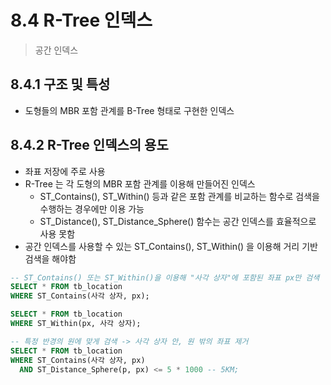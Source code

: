 # 8.4 R-Tree 인덱스

> 공간 인덱스

## 8.4.1 구조 및 특성

- 도형들의 MBR 포함 관계를 B-Tree 형태로 구현한 인덱스

## 8.4.2 R-Tree 인덱스의 용도

- 좌표 저장에 주로 사용
- R-Tree 는 각 도형의 MBR 포함 관계를 이용해 만들어진 인덱스
  - ST_Contains(), ST_Within() 등과 같은 포함 관계를 비교하는 함수로 검색을 수행하는 경우에만 이용 가능
  - ST_Distance(), ST_Distance_Sphere() 함수는 공간 인덱스를 효율적으로 사용 못함
- 공간 인덱스를 사용할 수 있는 ST_Contains(), ST_Within() 을 이용해 거리 기반 검색을 해야함

```sql
-- ST_Contains() 또는 ST_Within()을 이용해 "사각 상자"에 포함된 좌표 px만 검색
SELECT * FROM tb_location
WHERE ST_Contains(사각 상자, px);

SELECT * FROM tb_location
WHERE ST_Within(px, 사각 상자);

-- 특정 반경의 원에 맞게 검색 -> 사각 상자 안, 원 밖의 좌표 제거
SELECT * FROM tb_location
WHERE ST_Contains(사각 상자, px)
  AND ST_Distance_Sphere(p, px) <= 5 * 1000 -- 5KM;
```
